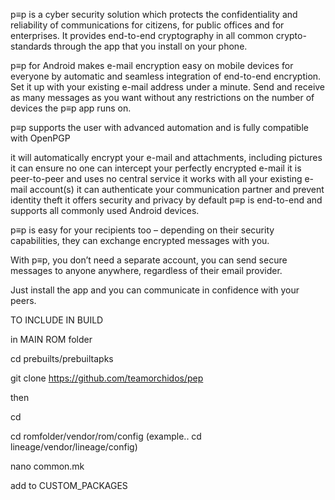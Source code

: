 p≡p is a cyber security solution which protects the confidentiality and reliability of communications for citizens, for public offices and for enterprises. It provides end-to-end cryptography in all common crypto-standards through the app that you install on your phone.

p≡p for Android makes e-mail encryption easy on mobile devices for everyone by automatic and seamless integration of end-to-end encryption. Set it up with your existing e-mail address under a minute. Send and receive as many messages as you want without any restrictions on the number of devices the p≡p app runs on.

p≡p supports the user with advanced automation and is fully compatible with OpenPGP

it will automatically encrypt your e-mail and attachments, including pictures
it can ensure no one can intercept your perfectly encrypted e-mail
it is peer-to-peer and uses no central service
it works with all your existing e-mail account(s)
it can authenticate your communication partner and prevent identity theft
it offers security and privacy by default
p≡p is end-to-end and supports all commonly used Android devices.

p≡p is easy for your recipients too – depending on their security capabilities, they can exchange encrypted messages with you.

With p≡p, you don’t need a separate account, you can send secure messages to anyone anywhere, regardless of their email provider.

Just install the app and you can communicate in confidence with your peers.

TO INCLUDE IN BUILD

in MAIN ROM folder

cd prebuilts/prebuiltapks

git clone https://github.com/teamorchidos/pep

then

cd

cd romfolder/vendor/rom/config      (example.. cd lineage/vendor/lineage/config)

nano common.mk

add to CUSTOM_PACKAGES 


